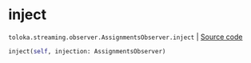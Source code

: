 # inject
`toloka.streaming.observer.AssignmentsObserver.inject` | [Source code](https://github.com/Toloka/toloka-kit/blob/v1.1.1/src/streaming/observer.py#L345)

```python
inject(self, injection: AssignmentsObserver)
```


